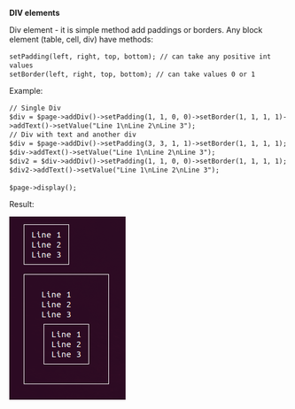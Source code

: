 **DIV elements**

Div element - it is simple method add paddings or borders. Any block element (table, cell, div) have methods:
```
setPadding(left, right, top, bottom); // can take any positive int values
setBorder(left, right, top, bottom); // can take values 0 or 1
```

Example:
```
// Single Div
$div = $page->addDiv()->setPadding(1, 1, 0, 0)->setBorder(1, 1, 1, 1)->addText()->setValue("Line 1\nLine 2\nLine 3");
// Div with text and another div
$div = $page->addDiv()->setPadding(3, 3, 1, 1)->setBorder(1, 1, 1, 1);
$div->addText()->setValue("Line 1\nLine 2\nLine 3");
$div2 = $div->addDiv()->setPadding(1, 1, 0, 0)->setBorder(1, 1, 1, 1);
$div2->addText()->setValue("Line 1\nLine 2\nLine 3");

$page->display();
```

Result:

![Screenshot of Div example](docs/div.png)

